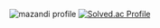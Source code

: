 
![mazandi profile](http://mazandi.herokuapp.com/api?handle=gettls&theme=cold) [![Solved.ac Profile](http://mazassumnida.wtf/api/v2/generate_badge?boj=gettls)](https://solved.ac/gettls/)

<!--
**gettls/gettls** is a ✨ _special_ ✨ repository because its `README.md` (this file) appears on your GitHub profile.

Here are some ideas to get you started:

- 🔭 I’m currently working on ...
- 🌱 I’m currently learning ...
- 👯 I’m looking to collaborate on ...
- 🤔 I’m looking for help with ...
- 💬 Ask me about ...
- 📫 How to reach me: ...
- 😄 Pronouns: ...
- ⚡ Fun fact: ...
-->
